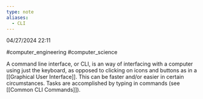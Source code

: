 ```yaml
---
type: note
aliases:
  - CLI
---
```

04/27/2024 22:11

  #computer_engineering #computer_science 

A command line interface, or CLI, is an way of interfacing with a computer using just the keyboard, as opposed to clicking on icons and buttons as in a [[Graphical User Interface]]. This can be faster and/or easier in certain circumstances. Tasks are accomplished by typing in commands (see [[Common CLI Commands]]). 
